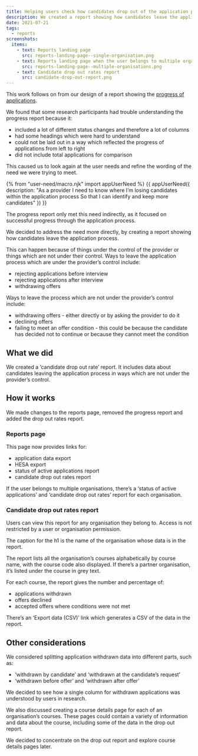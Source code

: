 ```yaml
---
title: Helping users check how candidates drop out of the application process
description: We created a report showing how candidates leave the application process, when the choice is theirs rather than the provider’s
date: 2021-07-21
tags:
  - reports
screenshots:
  items:
    - text: Reports landing page
      src: reports-landing-page--single-organisation.png
    - text: Reports landing page when the user belongs to multiple organisations
      src: reports-landing-page--multiple-organisations.png
    - text: Candidate drop out rates report
      src: candidate-drop-out-report.png
---
```


This work follows on from our design of a report showing the [progress of applications](/manage-teacher-training-applications/providing-status-and-progress-reports-alongside-data-exports).

We found that some research participants had trouble understanding the progress report because it:

- included a lot of different status changes and therefore a lot of columns
- had some headings which were hard to understand
- could not be laid out in a way which reflected the progress of applications from left to right
- did not include total applications for comparison

This caused us to look again at the user needs and refine the wording of the need we were trying to meet.

{% from "user-need/macro.njk" import appUserNeed %}
{{ appUserNeed({
  description: "As a provider
I need to know where I’m losing candidates within the application process
So that I can identify and keep more candidates"
}) }}

The progress report only met this need indirectly, as it focused on successful progress through the application process.

We decided to address the need more directly, by creating a report showing how candidates leave the application process.

This can happen because of things under the control of the provider or things which are not under their control. Ways to leave the application process which are under the provider’s control include:

- rejecting applications before interview
- rejecting applications after interview
- withdrawing offers

Ways to leave the process which are not under the provider’s control include:

- withdrawing offers - either directly or by asking the provider to do it
- declining offers
- failing to meet an offer condition - this could be because the candidate has decided not to continue or because they cannot meet the condition

## What we did

We created a ‘candidate drop out rate’ report. It includes data about candidates leaving the application process in ways which are not under the provider’s control.

## How it works

We made changes to the reports page, removed the progress report and added the drop out rates report.

### Reports page

This page now provides links for:

- application data export
- HESA export
- status of active applications report
- candidate drop out rates report

If the user belongs to multiple organisations, there’s a ‘status of active applications’ and ‘candidate drop out rates’ report for each organisation.

### Candidate drop out rates report

Users can view this report for any organisation they belong to. Access is not restricted by a user or organisation permission.

The caption for the h1 is the name of the organisation whose data is in the report.

The report lists all the organisation’s courses alphabetically by course name, with the course  code also displayed. If there’s a partner organisation, it’s listed under the course in grey text.

For each course, the report gives the number and percentage of:

- applications withdrawn
- offers declined
- accepted offers where conditions were not met

There’s an ‘Export data (CSV)’ link which generates a CSV of the data in the report.

## Other considerations

We considered splitting application withdrawn data into different parts, such as:

- ‘withdrawn by candidate’ and ‘withdrawn at the candidate’s request’
- ‘withdrawn before offer’ and ‘withdrawn after offer’

We decided to see how a single column for withdrawn applications was understood by users in research.

We also discussed creating a course details page for each of an organisation’s courses. These pages could contain a variety of information and data about the course, including some of the data in the drop out report.

We decided to concentrate on the drop out report and explore course details pages later.
